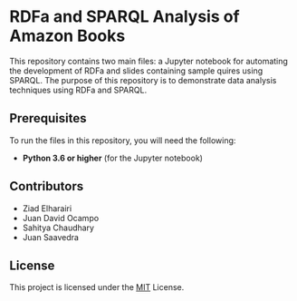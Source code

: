 # RDFa and SPARQL Analysis of Amazon Books

This repository contains two main files: a Jupyter notebook for automating the development of RDFa and slides containing sample quires using SPARQL. The purpose of this repository is to demonstrate data analysis techniques using RDFa and SPARQL.

## Prerequisites

To run the files in this repository, you will need the following:

- **Python 3.6 or higher** (for the Jupyter notebook)

## Contributors
- Ziad Elharairi
- Juan David Ocampo
- Sahitya Chaudhary
- Juan Saavedra

## License
This project is licensed under the [MIT](https://choosealicense.com/licenses/mit/) License.
